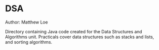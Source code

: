 # DSA
Author: Matthew Loe

Directory containing Java code created for the Data Structures and Algorithms unit.
Practicals cover data structures such as stacks and lists, and sorting algorithms.
